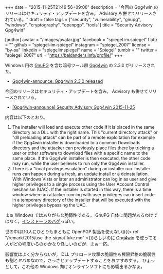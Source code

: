 +++
date = "2015-11-25T21:49:56+09:00"
description = "今回の Gpg4win のリリースはセキュリティ・アップデートを含み， Advisory も併せてリリースされている。"
draft = false
tags = ["security", "vulnerability", "gnupg", "windows", "cryptography", "openpgp", "tools"]
title = "Security Advisory Gpg4win"

[author]
  avatar = "/images/avatar.jpg"
  facebook = "spiegel.im.spiegel"
  flattr = ""
  github = "spiegel-im-spiegel"
  instagram = "spiegel_2007"
  license = "by-sa"
  linkedin = "spiegelimspiegel"
  name = "Spiegel"
  tumblr = ""
  twitter = "spiegel_2007"
  url = "https://baldanders.info/profile/"
+++

Windows 用の [GnuPG] を含む暗号ツール群 [Gpg4win] の 2.3.0 がリリースされた。

- [Gpg4win-announce: Gpg4win 2.3.0 released](http://lists.wald.intevation.org/pipermail/gpg4win-announce/2015-November/000067.html)

今回のリリースはセキュリティ・アップデートを含み， Advisory も併せてリリースされている。

- [[Gpg4win-announce] Security Advisory Ggp4win 2015-11-25](http://lists.wald.intevation.org/pipermail/gpg4win-announce/2015-November/000066.html)

内容は以下のとおり。

1. The installer will load and execute other code if it is placed in the same directory as a DLL with the right name.  This "current directory attack" or "dll preloading attack" can be part of a remote exploitation for example if the Gpg4win installer is downloaded to a common Downloads directory and the attacker can previously place files there by tricking a user or other software to download files with a specific name to the same place. If the Gpg4win installer is then executed, the other code may run, while the user believes to run only the Gpg4win installer.
2. There is a "local privilege escalation" during an installer run.  Installer runs can happen during a fresh, an update install or a deinstallation. With Windows Vista or later an administrator can log in as user and give higher privileges to a single process using the User Account Control mechanism (UAC). If the installer is started in this way, there is a time window where an attacker running with user privileges can insert code in a temporary directory of the installer that will be executed with the higher privileges bypassing the UAC.

まぁ Windows ではありがちな脆弱性である。
GnuPG 自体に問題があるわけではなく，[インストーラのバグ](http://sourceforge.net/p/nsis/bugs/1125/ "NSIS: Nullsoft Scriptable Install System / Bugs / #1125 Code execution / Privilege escalation problems with NSIS installers")っぽい。

世の中は[10人にひとりもまともに OpenPGP 製品を使えない]({{< ref "/remark/2015/use-the-signal-luke.md" >}})らしいのに [Gpg4win] を使ってる人がどの程度いるのかかなり怪しいのだが，まぁ一応。

影響度はよく分からないが， DLL プリロード攻撃の脆弱性も権限昇格の脆弱性も割とヤバめなので，さっさとアップデートすることをおすすめする。
ひょっとして，これ他の Windows 向けオンラインソフトにも影響出るかなぁ。

[GnuPG]: https://gnupg.org/ "The GNU Privacy Guard"
[Gpg4win]: https://www.gpg4win.org/ "Gpg4win - Secure email and file encryption with GnuPG for Windows"
